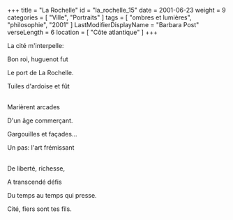 +++
title = "La Rochelle"
id = "la_rochelle_15"
date = 2001-06-23
weight = 9
categories = [ "Ville", "Portraits" ]
tags = [ "ombres et lumières", "philosophie", "2001" ]
LastModifierDisplayName = "Barbara Post"
verseLength = 6
location = [ "Côte atlantique" ]
+++

La cité m'interpelle:

Bon roi, huguenot fut

Le port de La Rochelle.

Tuiles d'ardoise et fût

 \
Marièrent arcades

D'un âge commerçant.

Gargouilles et façades...

Un pas: l'art frémissant

 \
De liberté, richesse,

A transcendé défis

Du temps au temps qui presse.

Cité, fiers sont tes fils.
